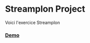 # Streamplon Project

Voici l'exercice Streamplon

### [Demo](https://jocular-cranachan-275c33.netlify.app/ "Streamplon Project")
